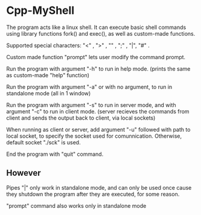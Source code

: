 # Cpp-MyShell

The program acts like a linux shell. It can execute basic shell commands using library functions fork() and exec(), as well as custom-made functions.


Supported special characters: "<" , ">" , "\" , ";" , "|", "#" . 


Custom made function "prompt" lets user modify the command prompt.

Run the program with argument "-h" to run in help mode. (prints the same as custom-made "help" function)

Run the program with argument "-a" or with no argument, to run in standalone mode (all in 1 window)

Run the program with argument "-s" to run in server mode, and with argument "-c" to run in client mode.
(server recieves the commands from client and sends the output back to client, via local sockets)

When running as client or server, add argument "-u" followed with path to local socket, to specify the socket used for comunnication. 
Otherwise, default socket "./sck" is used.

End the program with "quit" command.

## However

Pipes "|" only work in standalone mode, and can only be used once cause they shutdown the program after they are executed, for some reason.

"prompt" command also works only in standalone mode

